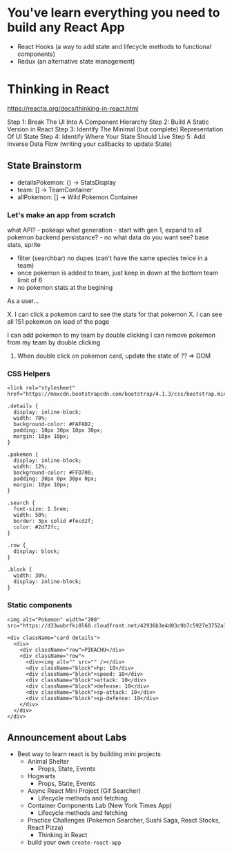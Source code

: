 # You've learn everything you need to build any React App
- React Hooks (a way to add state and lifecycle methods to functional components)
- Redux (an alternative state management)

# Thinking in React

https://reactjs.org/docs/thinking-in-react.html

Step 1: Break The UI Into A Component Hierarchy
Step 2: Build A Static Version in React
Step 3: Identify The Minimal (but complete) Representation Of UI State
Step 4: Identify Where Your State Should Live
Step 5: Add Inverse Data Flow (writing your callbacks to update State)


## State Brainstorm
- detailsPokemon: {} -> StatsDisplay
- team: [] -> TeamContainer
- allPokemon: []  -> Wild Pokemon Container  

### Let's make an app from scratch

what API? - pokeapi
what generation - start with gen 1, expand to all pokemon
backend persistance? - no
what data do you want see? base stats, sprite
- filter (searchbar)
no dupes (can't have the same species twice in a team)
 - once pokemon is added to team, just keep in down at the bottom
team limit of 6
- no pokemon stats at the begining


As a user...

X. I can click a pokemon card to see the stats for that pokemon
X. I can see all 151 pokemon on load of the page

 I can add pokemon to my team by double clicking
 I can remove pokemon from my team by double clicking


1. When double click on pokemon card, update the state of ?? =>  DOM 

### CSS Helpers
```
<link rel="stylesheet" href="https://maxcdn.bootstrapcdn.com/bootstrap/4.1.3/css/bootstrap.min.css">
```

```
.details {
  display: inline-block;
  width: 70%;
  background-color: #FAFAD2;
  padding: 10px 30px 10px 30px;
  margin: 10px 10px;
}

.pokemon {
  display: inline-block;
  width: 12%;
  background-color: #FFD700;
  padding: 30px 0px 30px 0px;
  margin: 10px 10px;
}

.search {
  font-size: 1.5rem;
  width: 50%;
  border: 3px solid #fecd2f;
  color: #2d72fc;
}

.row {
  display: block;
}

.block {
  width: 30%;
  display: inline-block;
}
```

### Static components
```
<img alt="Pokemon" width="200" src="https://d33wubrfki0l68.cloudfront.net/42936b3e4d03c9b7c5927e3752a36cef7ff8bdf0/53627/images/pokemon.png"/>

<div className="card details">
  <div>
    <div className="row">PIKACHU</div>
    <div className="row">
      <div><img alt="" src="" /></div>
      <div className="block">hp: 10</div>
      <div className="block">speed: 10</div>
      <div className="block">attack: 10</div>
      <div className="block">defense: 10</div>
      <div className="block">sp-attack: 10</div>
      <div className="block">sp-defense: 10</div>
    </div>
  </div>
</div>
```

## Announcement about Labs
* Best way to learn react is by building mini projects
  - Animal Shelter
      * Props, State, Events
  - Hogwarts
      * Props, State, Events
  - Async React Mini Project (Gif Searcher)
      * Lifecycle methods and fetching
  - Container Components Lab (New York Times App)
      * Lifecycle methods and fetching
  - Practice Challenges (Pokemon Searcher, Sushi Saga, React Stocks, React Pizza)
      * Thinking in React
  - build your own `create-react-app`
